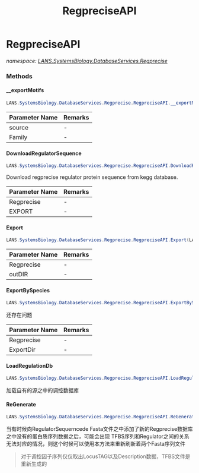 ﻿---
title: RegpreciseAPI
---

# RegpreciseAPI
_namespace: [LANS.SystemsBiology.DatabaseServices.Regprecise](N-LANS.SystemsBiology.DatabaseServices.Regprecise.html)_



### Methods

#### __exportMotifs
```csharp
LANS.SystemsBiology.DatabaseServices.Regprecise.RegpreciseAPI.__exportMotifs(System.Collections.Generic.IEnumerable{System.Collections.Generic.KeyValuePair{System.String,LANS.SystemsBiology.DatabaseServices.Regtransbase.WebServices.FastaObject}},System.String,LANS.SystemsBiology.DatabaseServices.Regprecise.TranscriptionFactors)
```


|Parameter Name|Remarks|
|--------------|-------|
|source|-|
|Family|-|


#### DownloadRegulatorSequence
```csharp
LANS.SystemsBiology.DatabaseServices.Regprecise.RegpreciseAPI.DownloadRegulatorSequence(LANS.SystemsBiology.DatabaseServices.Regprecise.TranscriptionFactors,System.String)
```
Download regprecise regulator protein sequence from kegg database.

|Parameter Name|Remarks|
|--------------|-------|
|Regprecise|-|
|EXPORT|-|


#### Export
```csharp
LANS.SystemsBiology.DatabaseServices.Regprecise.RegpreciseAPI.Export(LANS.SystemsBiology.DatabaseServices.Regprecise.TranscriptionFactors,System.String)
```


|Parameter Name|Remarks|
|--------------|-------|
|Regprecise|-|
|outDIR|-|


#### ExportBySpecies
```csharp
LANS.SystemsBiology.DatabaseServices.Regprecise.RegpreciseAPI.ExportBySpecies(LANS.SystemsBiology.DatabaseServices.Regprecise.TranscriptionFactors,System.String)
```
还存在问题

|Parameter Name|Remarks|
|--------------|-------|
|Regprecise|-|
|ExportDir|-|


#### LoadRegulationDb
```csharp
LANS.SystemsBiology.DatabaseServices.Regprecise.RegpreciseAPI.LoadRegulationDb
```
加载自有的源之中的调控数据库

#### ReGenerate
```csharp
LANS.SystemsBiology.DatabaseServices.Regprecise.RegpreciseAPI.ReGenerate(LANS.SystemsBiology.DatabaseServices.Regprecise.TranscriptionFactors,System.String,System.String)
```
当有时候向RegulatorSequerncede Fasta文件之中添加了新的Regprecise数据库之中没有的蛋白质序列数据之后，可能会出现
 TFBS序列和Regulator之间的关系无法对应的情况，则这个时候可以使用本方法来重新刷新着两个Fasta序列文件
> 对于调控因子序列仅仅取出LocusTAG以及Description数据，TFBS文件是重新生成的




